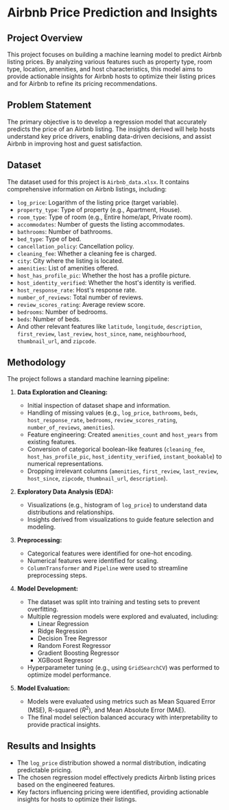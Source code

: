 # Airbnb Price Prediction and Insights

## Project Overview

This project focuses on building a machine learning model to predict Airbnb listing prices. By analyzing various features such as property type, room type, location, amenities, and host characteristics, this model aims to provide actionable insights for Airbnb hosts to optimize their listing prices and for Airbnb to refine its pricing recommendations.

## Problem Statement

The primary objective is to develop a regression model that accurately predicts the price of an Airbnb listing. The insights derived will help hosts understand key price drivers, enabling data-driven decisions, and assist Airbnb in improving host and guest satisfaction.

## Dataset

The dataset used for this project is `Airbnb_data.xlsx`. It contains comprehensive information on Airbnb listings, including:
* `log_price`: Logarithm of the listing price (target variable).
* `property_type`: Type of property (e.g., Apartment, House).
* `room_type`: Type of room (e.g., Entire home/apt, Private room).
* `accommodates`: Number of guests the listing accommodates.
* `bathrooms`: Number of bathrooms.
* `bed_type`: Type of bed.
* `cancellation_policy`: Cancellation policy.
* `cleaning_fee`: Whether a cleaning fee is charged.
* `city`: City where the listing is located.
* `amenities`: List of amenities offered.
* `host_has_profile_pic`: Whether the host has a profile picture.
* `host_identity_verified`: Whether the host's identity is verified.
* `host_response_rate`: Host's response rate.
* `number_of_reviews`: Total number of reviews.
* `review_scores_rating`: Average review score.
* `bedrooms`: Number of bedrooms.
* `beds`: Number of beds.
* And other relevant features like `latitude`, `longitude`, `description`, `first_review`, `last_review`, `host_since`, `name`, `neighbourhood`, `thumbnail_url`, and `zipcode`.

## Methodology

The project follows a standard machine learning pipeline:

1.  **Data Exploration and Cleaning:**
    * Initial inspection of dataset shape and information.
    * Handling of missing values (e.g., `log_price`, `bathrooms`, `beds`, `host_response_rate`, `bedrooms`, `review_scores_rating`, `number_of_reviews`, `amenities`).
    * Feature engineering: Created `amenities_count` and `host_years` from existing features.
    * Conversion of categorical boolean-like features (`cleaning_fee`, `host_has_profile_pic`, `host_identity_verified`, `instant_bookable`) to numerical representations.
    * Dropping irrelevant columns (`amenities`, `first_review`, `last_review`, `host_since`, `zipcode`, `thumbnail_url`, `description`).

2.  **Exploratory Data Analysis (EDA):**
    * Visualizations (e.g., histogram of `log_price`) to understand data distributions and relationships.
    * Insights derived from visualizations to guide feature selection and modeling.

3.  **Preprocessing:**
    * Categorical features were identified for one-hot encoding.
    * Numerical features were identified for scaling.
    * `ColumnTransformer` and `Pipeline` were used to streamline preprocessing steps.

4.  **Model Development:**
    * The dataset was split into training and testing sets to prevent overfitting.
    * Multiple regression models were explored and evaluated, including:
        * Linear Regression
        * Ridge Regression
        * Decision Tree Regressor
        * Random Forest Regressor
        * Gradient Boosting Regressor
        * XGBoost Regressor
    * Hyperparameter tuning (e.g., using `GridSearchCV`) was performed to optimize model performance.

5.  **Model Evaluation:**
    * Models were evaluated using metrics such as Mean Squared Error (MSE), R-squared ($R^2$), and Mean Absolute Error (MAE).
    * The final model selection balanced accuracy with interpretability to provide practical insights.

## Results and Insights

* The `log_price` distribution showed a normal distribution, indicating predictable pricing.
* The chosen regression model effectively predicts Airbnb listing prices based on the engineered features.
* Key factors influencing pricing were identified, providing actionable insights for hosts to optimize their listings.
